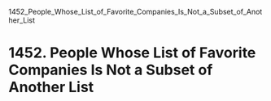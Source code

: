1452_People_Whose_List_of_Favorite_Companies_Is_Not_a_Subset_of_Another_List
# 1452. People Whose List of Favorite Companies Is Not a Subset of Another List

